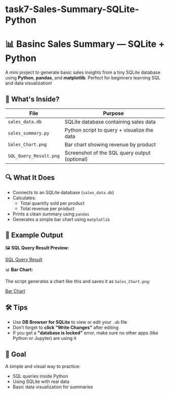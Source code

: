 # task7-Sales-Summary-SQLite-Python
# 📊 Basinc Sales Summary — SQLite + Python

A mini project to generate basic sales insights from a tiny SQLite database using **Python**, **pandas**, and **matplotlib**. Perfect for beginners learning SQL and data visualization!

## 🧰 What's Inside?

| File                    | Purpose                                       |
|-------------------------|-----------------------------------------------|
| `sales_data.db`         | SQLite database containing sales data         |
| `sales_summary.py`      | Python script to query + visualize the data   |
| `Sales_Chart.png`       | Bar chart showing revenue by product          |
| `SQL_Query_Result.png`  | Screenshot of the SQL query output (optional) |

## 🔍 What It Does

- Connects to an SQLite database (`sales_data.db`)
- Calculates:
  - Total quantity sold per product
  - Total revenue per product
- Prints a clean summary using `pandas`
- Generates a simple bar chart using `matplotlib`

## 📌 Example Output

🖼️ **SQL Query Result Preview:**

[SQL Query Result](SQL_Query_Result.png)

📊 **Bar Chart:**

The script generates a chart like this and saves it as `Sales_Chart.png`:

[Bar Chart](Sales_Chart.png)

## 🛠 Tips

- Use **DB Browser for SQLite** to view or edit your `.db` file
- Don’t forget to **click “Write Changes”** after editing
- If you get a **"database is locked"** error, make sure no other apps (like Python or Jupyter) are using it

## 🎯 Goal

A simple and visual way to practice:
- SQL queries inside Python
- Using SQLite with real data
- Basic data visualization for summaries

